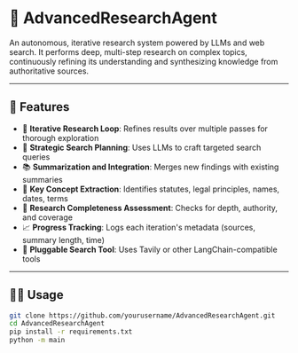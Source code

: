 # 🧠 AdvancedResearchAgent

An autonomous, iterative research system powered by LLMs and web search. It performs deep, multi-step research on complex topics, continuously refining its understanding and synthesizing knowledge from authoritative sources.

---

## 🚀 Features

- 🔄 **Iterative Research Loop**: Refines results over multiple passes for thorough exploration
- 🎯 **Strategic Search Planning**: Uses LLMs to craft targeted search queries
- 📚 **Summarization and Integration**: Merges new findings with existing summaries
- 🧠 **Key Concept Extraction**: Identifies statutes, legal principles, names, dates, terms
- 🧪 **Research Completeness Assessment**: Checks for depth, authority, and coverage
- 📈 **Progress Tracking**: Logs each iteration's metadata (sources, summary length, time)
- 🧰 **Pluggable Search Tool**: Uses Tavily or other LangChain-compatible tools

---

## 🧑‍💻 Usage

```bash
git clone https://github.com/yourusername/AdvancedResearchAgent.git
cd AdvancedResearchAgent
pip install -r requirements.txt
python -m main